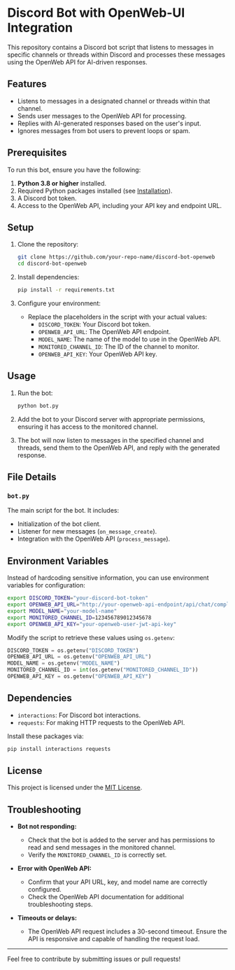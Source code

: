 # Discord Bot with OpenWeb-UI Integration

This repository contains a Discord bot script that listens to messages in specific channels or threads within Discord and processes these messages using the OpenWeb API for AI-driven responses.

## Features

- Listens to messages in a designated channel or threads within that channel.
- Sends user messages to the OpenWeb API for processing.
- Replies with AI-generated responses based on the user's input.
- Ignores messages from bot users to prevent loops or spam.

## Prerequisites

To run this bot, ensure you have the following:

1. **Python 3.8 or higher** installed.
2. Required Python packages installed (see [Installation](#installation)).
3. A Discord bot token.
4. Access to the OpenWeb API, including your API key and endpoint URL.

## Setup

1. Clone the repository:
    ```bash
    git clone https://github.com/your-repo-name/discord-bot-openweb
    cd discord-bot-openweb
    ```

2. Install dependencies:
    ```bash
    pip install -r requirements.txt
    ```

3. Configure your environment:
    - Replace the placeholders in the script with your actual values:
      - `DISCORD_TOKEN`: Your Discord bot token.
      - `OPENWEB_API_URL`: The OpenWeb API endpoint.
      - `MODEL_NAME`: The name of the model to use in the OpenWeb API.
      - `MONITORED_CHANNEL_ID`: The ID of the channel to monitor.
      - `OPENWEB_API_KEY`: Your OpenWeb API key.

## Usage

1. Run the bot:
    ```bash
    python bot.py
    ```

2. Add the bot to your Discord server with appropriate permissions, ensuring it has access to the monitored channel.

3. The bot will now listen to messages in the specified channel and threads, send them to the OpenWeb API, and reply with the generated response.

## File Details

### `bot.py`
The main script for the bot. It includes:
- Initialization of the bot client.
- Listener for new messages (`on_message_create`).
- Integration with the OpenWeb API (`process_message`).

## Environment Variables

Instead of hardcoding sensitive information, you can use environment variables for configuration:

```bash
export DISCORD_TOKEN="your-discord-bot-token"
export OPENWEB_API_URL="http://your-openweb-api-endpoint/api/chat/completions"
export MODEL_NAME="your-model-name"
export MONITORED_CHANNEL_ID=123456789012345678
export OPENWEB_API_KEY="your-openweb-user-jwt-api-key"
```

Modify the script to retrieve these values using `os.getenv`:
```python
DISCORD_TOKEN = os.getenv("DISCORD_TOKEN")
OPENWEB_API_URL = os.getenv("OPENWEB_API_URL")
MODEL_NAME = os.getenv("MODEL_NAME")
MONITORED_CHANNEL_ID = int(os.getenv("MONITORED_CHANNEL_ID"))
OPENWEB_API_KEY = os.getenv("OPENWEB_API_KEY")
```

## Dependencies

- `interactions`: For Discord bot interactions.
- `requests`: For making HTTP requests to the OpenWeb API.

Install these packages via:
```bash
pip install interactions requests
```

## License

This project is licensed under the [MIT License](LICENSE).

## Troubleshooting

- **Bot not responding:**
  - Check that the bot is added to the server and has permissions to read and send messages in the monitored channel.
  - Verify the `MONITORED_CHANNEL_ID` is correctly set.

- **Error with OpenWeb API:**
  - Confirm that your API URL, key, and model name are correctly configured.
  - Check the OpenWeb API documentation for additional troubleshooting steps.

- **Timeouts or delays:**
  - The OpenWeb API request includes a 30-second timeout. Ensure the API is responsive and capable of handling the request load.

---

Feel free to contribute by submitting issues or pull requests!


